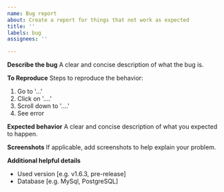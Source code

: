 ```yaml
---
name: Bug report
about: Create a report for things that not work as expected
title: ''
labels: bug
assignees: ''

---
```


**Describe the bug**
A clear and concise description of what the bug is.

**To Reproduce**
Steps to reproduce the behavior:
1. Go to '...'
2. Click on '....'
3. Scroll down to '....'
4. See error

**Expected behavior**
A clear and concise description of what you expected to happen.

**Screenshots**
If applicable, add screenshots to help explain your problem.

**Additional helpful details**
 - Used version [e.g. v1.6.3, pre-release]
 - Database [e.g. MySql, PostgreSQL]
